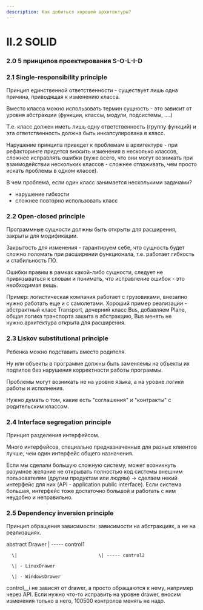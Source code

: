 ```yaml
---
description: Как добиться хорошей архитектуры?
---
```


# II.2 SOLID

### 2.0 5 принципов проектирования S-O-L-I-D

### 2.1 Single-responsibility principle

Принцип единственной ответственности - существует лишь одна причина, приводящая к изменению класса.

Вместо класса можно использовать термин сущность - это зависит от уровня абстракции \(функции, классы, модули, подсистемы, ....\)

Т.е. класс должен иметь лишь одну ответственность \(группу функций\) и эта ответственность должна быть инкапсулирована в класс.

Нарушение принципа приведет к проблемам в архитектуре - при рефакторинге придется вносить изменения в несколько классов, сложнее исправлять ошибки \(хуже всего, что они могут возникать при взаимодействии нескольких классов - сложнее отлаживать, чем просто искать проблемы в одном классе\).

В чем проблема, если один класс занимается несколькими задачами?

* нарушение гибкости
* сложнее повторно использовать класс

### 2.2 Open-closed principle

Программные сущности должны быть открыты для расширения, закрыты для модификации.

Закрытость для изменения - гарантируем себе, что сущность будет сложно поломать при расширении функционала, т.е. работает гибкость и стабильность ПО.

Ошибки правим в рамках какой-либо сущности, следует не привязываться к словам и понимать, что исправление ошибок - это необходимая вещь.

Пример: логистическая компания работает с грузовиками, внезапно нужно работать еще и с самолетами. Хороший пример реализации - абстрактный класс Transport, дочерний класс Bus, добавляем Plane, общая логика транспорта зашита в абстракцию, Bus менять не нужно.архитектура открыта для расширения.

### 2.3 Liskov substitutional principle

Ребенка можно подставить вместо родителя.

Ну или объекты в программе должны быть заменяемы на объекты их подтипов без нарушения корректности работы программы.

Проблемы могут возникать не на уровне языка, а на уровне логики работы и исполнения.

Нужно думать о том, какие есть "соглашения" и "контракты" с родительским классом.

### 2.4 Interface segregation principle

Принцип разделения интерфейсом.

Много интерфейсов, специально предназначенных для разных клиентов лучше, чем один интерфейс общего назначения.

Если мы сделали большую сложную систему, может возникнуть разумное желание не открывать полностью код системы внешним пользователям \(другим продуктам или людям\) -&gt; сделаем некий интерфейс для них \(API - application public interface\). Если система большая, интерфейс тоже достаточно большой и работать с ним неудобно и неправильно.

### 2.5 Dependency inversion principle

Принцип обращения зависимости: зависимости на абстракциях, а не на реализациях.

abstract Drawer         \| ----- control1

      \|                              \| ----- control2

      \| - LinuxDrawer

      \| - WindowsDrawer

control\_\_i не зависят от drawer, а просто обращаются к нему, например через API. Если нужно что-то исправить на уровне drawer, вносим изменения только в него, 100500 контролов менять не надо.

